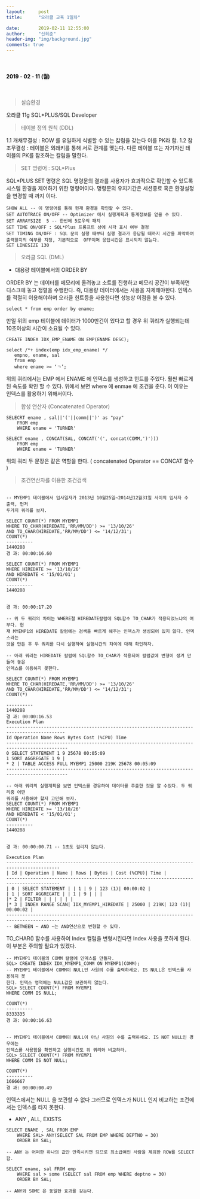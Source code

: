 ```yaml
---
layout:     post
title:      "오라클 교육 1일차"

date:       2019-02-11 12:55:00
author:     "신희준"
header-img: "img/background.jpg"
comments: true
---
```


<head>
 <meta property="og:type" content="오라클">
 <meta property="og:title" content="오라클">
 <meta property="og:description" content="오라클">
 <meta property="og:url" content="http://shj7242.github.io/2018/09/23/C5/">

 <meta name="twitter:card" content="오라클">
  <meta name="twitter:title" content="오라클">
  <meta name="twitter:description" content="오라클">
  <meta name="FACEBOOK:domain" content="http://shj7242.github.io/2018/09/23/C5/">
  <meta name="facebook:card" content="오라클">
   <meta name="facebook:title" content="오라클">
   <meta name="facebook:description" content="오라클">
   <meta name="facebook:domain" content="http://shj7242.github.io/2018/09/23/C4/">


 </head>

<br>
<H4 style ="font-weight:bold; color:black;"> </H4>

<H4 style ="font-weight:bold; color : black">2019 - 02 - 11 (월)</H4>
<br>

> 실습환경

오라클 11g
SQL*PLUS/SQL Developer


> 테이블 정의 원칙 (DDL)

1.1 개채무결성 : ROW 를 유일하게 식별할 수 있는 캃럼을 갖는다 이를  PK라 함.
1.2 참조무결성 : 테이블은 외래키를 통해 서로 관계를 맺는다. 다른 테이블 또는 자기자신 테이블의 PK를 참조하는 칼럼을 말한다.


> SET 명령어 : SQL*Plus

SQL*PLUS SET 명령은 SQL 명령문의 결과를 사용자가 효과적으로 확인할 수 있도록 시스템 환경을 제어하기 위한 명령어이다.
명령문의 유지기간은 세션종료 혹은 환경설정을 변경할 때 까지 이다.

~~~
SHOW ALL -- 이 명령어를 통해 현재 환경을 확인할 수 있다.
SET AUTOTRACE ON/OFF -- Optimizer 에서 실행계획과 통계정보를 얻을 수 있다.
SET ARRAYSIZE  5 -- 한번에 5로우씩 패치
SET TIME ON/OFF : SQL*Plus 프롬프트 상에 시각 표시 여부 결정
SET TIMING ON/OFF : SQL 문의 실행 때부터 실행 결과가 응답될 때까지 시간을 파악하여 출력할지의 여부를 지정, 기본적으로  OFF이며 응답시간은 표시되지 않는다.
SET LINESIZE 130 
~~~

> 오라클 SQL (DML)


* 대용량 테이블에서의 ORDER BY

ORDER BY 는 데이터를 메모리에 올려놓고 소트를 진행하고 메모리 공간이 부족하면 디스크에 놓고 정렬을 수행한다.
즉, 대용량 데이터에서는 사용을 자제해야한다. 인덱스를 적절히 이용해야하며 오라클 힌트등을 사용한다면 성능상 이점을 볼 수 있다.


~~~
select * from emp order by ename;
~~~

만일 위의 emp 테이블에 데이터가 1000만건이 있다고 할 경우 위 쿼리가 실행되는데 10초이상의 시간이 소요될 수 있다.


~~~
CREATE INDEX IDX_EMP_ENAME ON EMP(ENAME DESC);

select /*+ index(emp idx_emp_ename) */
   empno, ename, sal
   from emp
   where ename >= ‘ㄱ’;
~~~

위의 쿼리에서는 EMP 에서 ENAME 에 인덱스를 생성하고 힌트를 주었다. 훨씬 빠르게 된 속도를 확인 할 수 있다.
위에서 보면  where 에 enmae 에 조건을 준다. 이 이유는 인덱스를 활용하기 위해서이다.

> 합성 연산자 (Concatenated Operator)

~~~
SELECRT ename , sal||'('||comm||')' as "pay" 
    FROM emp
    WHERE ename = 'TURNER'
    
SELECT ename , CONCAT(SAL, CONCAT('(', concat(COMM,')')))
    FROM emp
    WHERE ename = 'TURNER'
~~~

위의 쿼리 두 문장은 같은 역할을 한다. ( concatenated Operator == CONCAT 함수 )


> 조건연산자를 이용한 조건검색

~~~

-- MYEMP1 테이블에서 입사일자가 2013년 10월25일~2014년12월31일 사이의 입사자 수 출력, 먼저
두가지 쿼리를 보자.

SELECT COUNT(*) FROM MYEMP1
WHERE TO_CHAR(HIREDATE,'RR/MM/DD') >= '13/10/26'
AND TO_CHAR(HIREDATE,'RR/MM/DD') <= '14/12/31';
COUNT(*)
----------
1440288
경 과: 00:00:16.60

SELECT COUNT(*) FROM MYEMP1
WHERE HIREDATE >= '13/10/26'
AND HIREDATE < '15/01/01';
COUNT(*)
----------
1440288


경 과: 00:00:17.20

-- 위 두 쿼리의 차이는 WHERE절 HIREDATE칼럼에 SQL함수 TO_CHAR가 적용되었느냐의 여부다. 현
재 MYEMP1의 HIREDATE 칼럼에는 검색을 빠르게 해주는 인덱스가 생성되어 있지 않다. 인덱스라는
것을 만든 후 두 쿼리를 다시 실행하여 실행시간의 차이에 대해 확인하자.

-- 아래 쿼리는 HIREDATE 칼럼에 SQL함수 TO_CHAR가 적용되어 칼럼값에 변형이 생겨 만들어 놓은
인덱스를 이용하지 못한다.

SELECT COUNT(*) FROM MYEMP1
WHERE TO_CHAR(HIREDATE,'RR/MM/DD') >= '13/10/26'
AND TO_CHAR(HIREDATE,'RR/MM/DD') <= '14/12/31';
COUNT(*)

----------
1440288
경 과: 00:00:16.53
Execution Plan
--------------------------------------------------------------------------------------------
Id Operation Name Rows Bytes Cost (%CPU) Time
---------------------------------------------------------------------------------------------
0 SELECT STATEMENT 1 9 25678 00:05:09
1 SORT AGGREGATE 1 9 |
* 2 | TABLE ACCESS FULL MYEMP1 25000 219K 25678 00:05:09
---------------------------------------------------------------------------------------------

-- 아래 쿼리의 실행계획을 보면 인덱스를 경유하여 데이터를 추출한 것을 알 수있다. 두 쿼리중 어떤
쿼리를 사용해야 할지 고민해 보자.
SELECT COUNT(*) FROM MYEMP1
WHERE HIREDATE >= '13/10/26'
AND HIREDATE < '15/01/01';
COUNT(*)
----------
1440288


경 과: 00:00:00.71 -- 1초도 걸리지 않는다.

Execution Plan
------------------------------------------------------------------------------------------
| Id | Operation | Name | Rows | Bytes | Cost (%CPU)| Time |
------------------------------------------------------------------------------------------
| 0 | SELECT STATEMENT | | 1 | 9 | 123 (1)| 00:00:02 |
| 1 | SORT AGGREGATE | | 1 | 9 | | |
|* 2 | FILTER | | | | | |
|* 3 | INDEX RANGE SCAN| IDX_MYEMP1_HIREDATE | 25000 | 219K| 123 (1)| 00:00:02 |
------------------------------------------------------------------------------------------
-- BETWEEN ~ AND ~는 AND연산으로 변형할 수 있다.

~~~

TO_CHAR() 함수를 사용하여 Index 컬럼을 변형시킨다면 Index 사용을 못하게 된다. 이 부분은 주의할 필요가 있겠다.


~~~
-- MYEMP1 테이블의 COMM 칼럼에 인덱스를 만들자.
SQL> CREATE INDEX IDX_MYEMP1_COMM ON MYEMP1(COMM);
-- MYEMP1 테이블에서 COMM이 NULL인 사원의 수를 출력하세요. IS NULL은 인덱스를 사용하지 못
한다. 인덱스 영역에는 NULL값은 보관하지 않는다.
SQL> SELECT COUNT(*) FROM MYEMP1
WHERE COMM IS NULL;

COUNT(*)
----------
8333335
경 과: 00:00:16.63


-- MYEMP1 테이블에서 COMM이 NULL이 아닌 사원의 수를 출력하세요. IS NOT NULL인 경우에는
인덱스를 사용함을 확인하고 실행시간도 위 쿼리와 비교하라.
SQL> SELECT COUNT(*) FROM MYEMP1
WHERE COMM IS NOT NULL;

COUNT(*)
----------
1666667
경 과: 00:00:00.49

~~~

 인덱스에서는 NULL 을 보관할 수 없다 그러므로 인덱스가 NULL 인지 비교하는 조건에서는 인덱스를 타지 못한다.
 
 
 * ANY , ALL, EXISTS
 
~~~
SELECT ENAME , SAL FROM EMP
    WHERE SAL> ANY(SELECT SAL FROM EMP WHERE DEPTNO = 30)
    ORDER BY SAL;
    
-- ANY 는 어떠한 하나의 값만 만족시키면 되므로 최소급여인 사람을 제외한 ROW를 SELECT 함.    

SELECT ename, sal FROM emp
    WHERE sal > some (SELECT sal FROM emp WHERE deptno = 30)
    ORDER BY SAL;

-- ANY와 SOME 은 동일한 효과를 갖는다.

~~~